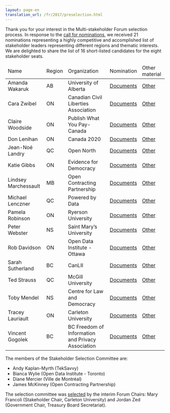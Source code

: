 ```yaml
---
layout: page-en
translation_url: /fr/2017/preselection.html
---
```

Thank you for your interest in the Multi-stakeholder Forum selection process. In response to the [call for nominations](http://www.opengovdialogue.ca/en/apply-multistakeholder-forum.html), we received 21 nominations representing a highly competitive and accomplished list of stakeholder leaders representing different regions and thematic interests. We are delighted to share the list of 16 short-listed candidates for the eight stakeholder seats.

<table class="table table-striped">
  <thead>
    <tr>
      <td>Name</td>
      <td>Region</td>
      <td>Organization</td>
      <td>Nomination</td>
      <td>Other material</td>
    </tr>
  </thead>
  <tbody>
    <tr>
      <td>Amanda Wakaruk</td>
      <td>AB</td>
      <td>University of Alberta</td>
      <td><a href="/files/2017/nominations/amanda-wakaruk.pdf">Documents</a></td>
      <td><a href="/files/2017/materials/amanda-wakaruk.pdf">Other</a></td>
    </tr>
    <tr>
      <td>Cara Zwibel</td>
      <td>ON</td>
      <td>Canadian Civil Liberties Association</td>
      <td><a href="/files/2017/nominations/cara-zwibel.pdf">Documents</a></td>
      <td><a href="/files/2017/materials/cara-zwibel.pdf">Other</a></td>
    </tr>
    <tr>
      <td>Claire Woodside</td>
      <td>ON</td>
      <td>Publish What You Pay-Canada</td>
      <td><a href="/files/2017/nominations/claire-woodside.pdf">Documents</a></td>
      <td><a href="/files/2017/materials/claire-woodside.pdf">Other</a></td>
    </tr>
    <tr>
      <td>Don Lenihan</td>
      <td>ON</td>
      <td>Canada 2020</td>
      <td><a href="/files/2017/nominations/don-lenihan.pdf">Documents</a></td>
      <td><a href="/files/2017/materials/don-lenihan.pdf">Other</a></td>
    </tr>
    <tr>
      <td>Jean-Noé Landry</td>
      <td>QC</td>
      <td>Open North</td>
      <td><a href="/files/2017/nominations/jean-noe-landry.pdf">Documents</a></td>
      <td><a href="/files/2017/materials/jean-noe-landry.pdf">Other</a></td>
    </tr>
    <tr>
      <td>Katie Gibbs</td>
      <td>ON</td>
      <td>Evidence for Democracy</td>
      <td><a href="/files/2017/nominations/katie-gibbs.pdf">Documents</a></td>
      <td><a href="/files/2017/materials/katie-gibbs.pdf">Other</a></td>
    </tr>
    <tr>
      <td>Lindsey Marchessault</td>
      <td>MB</td>
      <td>Open Contracting Partnership</td>
      <td><a href="/files/2017/nominations/lindsey-marchessault.pdf">Documents</a></td>
      <td><a href="/files/2017/materials/lindsey-marchessault.pdf">Other</a></td>
    </tr>
    <tr>
      <td>Michael Lenczner</td>
      <td>QC</td>
      <td>Powered by Data</td>
      <td><a href="/files/2017/nominations/michael-lenczner.pdf">Documents</a></td>
      <td><a href="/files/2017/materials/michael-lenczner.pdf">Other</a></td>
    </tr>
    <tr>
      <td>Pamela Robinson</td>
      <td>ON</td>
      <td>Ryerson University</td>
      <td><a href="/files/2017/nominations/pamela-robinson.pdf">Documents</a></td>
      <td><a href="/files/2017/materials/pamela-robinson.pdf">Other</a></td>
    </tr>
    <tr>
      <td>Peter Webster</td>
      <td>NS</td>
      <td>Saint Mary’s University</td>
      <td><a href="/files/2017/nominations/peter-webster.pdf">Documents</a></td>
      <td><a href="/files/2017/materials/peter-webster.pdf">Other</a></td>
    </tr>
    <tr>
      <td>Rob Davidson</td>
      <td>ON</td>
      <td>Open Data Institute - Ottawa</td>
      <td><a href="/files/2017/nominations/rob-davidson.pdf">Documents</a></td>
      <td><a href="/files/2017/materials/rob-davidson.pdf">Other</a></td>
    </tr>
    <tr>
      <td>Sarah Sutherland</td>
      <td>BC</td>
      <td>CanLII</td>
      <td><a href="/files/2017/nominations/sarah-sutherland.pdf">Documents</a></td>
      <td><a href="/files/2017/materials/sarah-sutherland.pdf">Other</a></td>
    </tr>
    <tr>
      <td>Ted Strauss</td>
      <td>QC</td>
      <td>McGill University</td>
      <td><a href="/files/2017/nominations/ted-strauss.pdf">Documents</a></td>
      <td><a href="/files/2017/materials/ted-strauss.pdf">Other</a></td>
    </tr>
    <tr>
      <td>Toby Mendel</td>
      <td>NS</td>
      <td>Centre for Law and Democracy</td>
      <td><a href="/files/2017/nominations/toby-mendel.pdf">Documents</a></td>
      <td><a href="/files/2017/materials/toby-mendel.pdf">Other</a></td>
    </tr>
    <tr>
      <td>Tracey Lauriault</td>
      <td>ON</td>
      <td>Carleton University</td>
      <td><a href="/files/2017/nominations/tracey-lauriault.pdf">Documents</a></td>
      <td><a href="/files/2017/materials/tracey-lauriault.pdf">Other</a></td>
    </tr>
    <tr>
      <td>Vincent Gogolek</td>
      <td>BC</td>
      <td>BC Freedom of Information and Privacy Association</td>
      <td><a href="/files/2017/nominations/vincent-gogolek.pdf">Documents</a></td>
      <td><a href="/files/2017/materials/vincent-gogolek.pdf">Other</a></td>
    </tr>
  </tbody>
</table>

The members of the Stakeholder Selection Committee are:

* Andy Kaplan-Myrth (TekSavvy)
* Bianca Wylie (Open Data Institute - Toronto)
* Diane Mercier (Ville de Montréal)
* James McKinney (Open Contracting Partnership)

The selection committee was [selected](http://www.opengovdialogue.ca/en/apply-selection-committee.html) by the interim Forum Chairs: Mary Francoli (Stakeholder Chair, Carleton University) and Jordan Zed (Government Chair, Treasury Board Secretariat).
